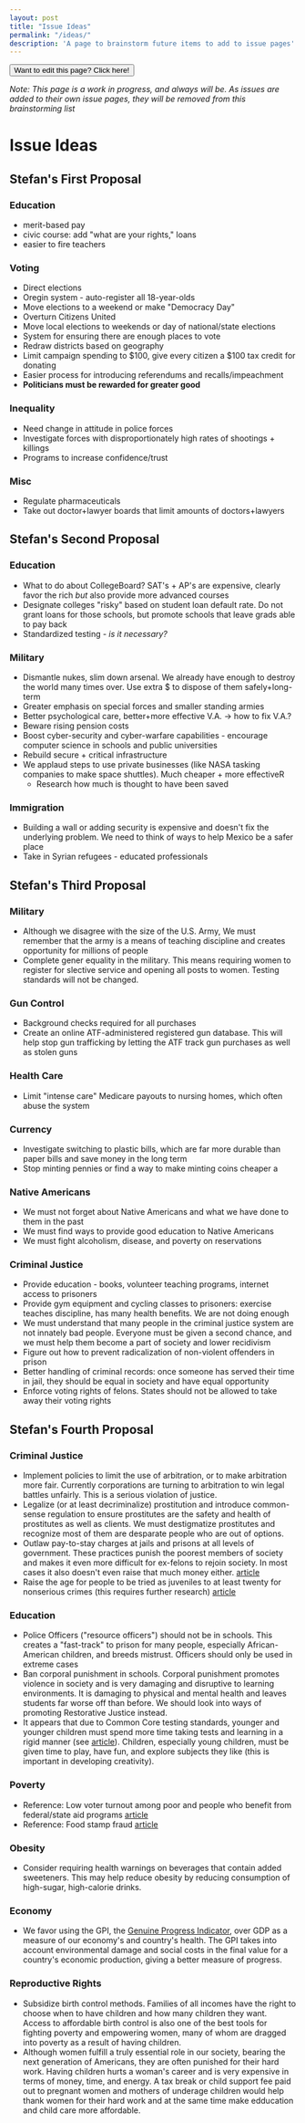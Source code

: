```yaml
---
layout: post
title: "Issue Ideas"
permalink: "/ideas/"
description: 'A page to brainstorm future items to add to issue pages'
---
```


<a href="https://github.com/UnsolvedCypher/improving-america/blob/gh-pages/ideas.md">
<button class="issues-button">Want to edit this page? Click here!</button>
</a>

*Note: This page is a work in progress, and always will be. As issues are added to their own issue pages, they will be removed from this brainstorming list*

Issue Ideas
===========

Stefan's First Proposal
-----------------------

### Education
- merit-based pay
- civic course: add "what are your rights," loans
- easier to fire teachers

### Voting
- Direct elections
- Oregin system - auto-register all 18-year-olds
- Move elections to a weekend or make "Democracy Day"
- Overturn Citizens United
- Move local elections to weekends or day of national/state elections
- System for ensuring there are enough places to vote
- Redraw districts based on geography
- Limit campaign spending to $100, give every citizen a $100 tax credit for donating
- Easier process for introducing referendums and recalls/impeachment
- **Politicians must be rewarded for greater good**

### Inequality
- Need change in attitude in police forces
- Investigate forces with disproportionately high rates of shootings + killings
- Programs to increase confidence/trust

### Misc
- Regulate pharmaceuticals
- Take out doctor+lawyer boards that limit amounts of doctors+lawyers

Stefan's Second Proposal
------------------------

### Education
- What to do about CollegeBoard? SAT's + AP's are expensive, clearly favor the rich *but* also provide more advanced courses
- Designate colleges "risky" based on student loan default rate. Do not grant loans for those schools, but promote schools that leave grads able to pay back
- Standardized testing - *is it necessary?*

### Military
- Dismantle nukes, slim down arsenal. We already have enough to destroy the world many times over. Use extra $ to dispose of them safely+long-term
- Greater emphasis on special forces and smaller standing armies
- Better psychological care, better+more effective V.A. → how to fix V.A.?
- Beware rising pension costs
- Boost cyber-security and cyber-warfare capabilities - encourage computer science in schools and public universities
- Rebuild secure + critical infrastructure
- We applaud steps to use private businesses (like NASA tasking companies to make space shuttles). Much cheaper + more effectiveR
    - Research how much is thought to have been saved

### Immigration
- Building a wall or adding security is expensive and doesn't fix the underlying problem. We need to think of ways to help Mexico be a safer place
- Take in Syrian refugees - educated professionals

Stefan's Third Proposal
-----------------------

### Military
- Although we disagree with the size of the U.S. Army, We must remember that the army is a means of teaching discipline and creates opportunity for millions of people
- Complete gener equality in the military. This means requiring women to register for slective service and opening all posts to women. Testing standards will not be changed.

### Gun Control
- Background checks required for all purchases
- Create an online ATF-administered registered gun database. This will help stop gun trafficking by letting the ATF track gun purchases as well as stolen guns

### Health Care
- Limit "intense care" Medicare payouts to nursing homes, which often abuse the system

### Currency
- Investigate switching to plastic bills, which are far more durable than paper bills and save money in the long term
- Stop minting pennies or find a way to make minting coins cheaper
a
### Native Americans
- We must not forget about Native Americans and what we have done to them in the past
- We must find ways to provide good education to Native Americans
- We must fight alcoholism, disease, and poverty on reservations

### Criminal Justice
- Provide education - books, volunteer teaching programs, internet access to prisoners
- Provide gym equipment and cycling classes to prisoners: exercise teaches discipline, has many health benefits. We are not doing enough
- We must understand that many people in the criminal justice system are not innately bad people. Everyone must be given a second chance, and we must help them become a part of society and lower recidivism
- Figure out how to prevent radicalization of non-violent offenders in prison
- Better handling of criminal records: once someone has served their time in jail, they should be equal in society and have equal opportunity
- Enforce voting rights of felons. States should not be allowed to take away their voting rights

Stefan's Fourth Proposal
------------------------

### Criminal Justice
- Implement policies to limit the use of arbitration, or to make arbitration more fair. Currently corporations are turning to arbitration to win legal battles unfairly. This is a serious violation of justice.
- Legalize (or at least decriminalize) prostitution and introduce common-sense regulation to ensure prostitutes are the safety and health of prostitutes as well as clients. We must destigmatize prostitutes and recognize most of them are desparate people who are out of options.
- Outlaw pay-to-stay charges at jails and prisons at all levels of government. These practices punish the poorest members of society and makes it even more difficult for ex-felons to rejoin society. In most cases it also doesn't even raise that much money either. [article](http://www.bbc.com/news/magazine-34705968)
- Raise the age for people to be tried as juveniles to at least twenty for nonserious crimes (this requires further research) [article](http://ctmirror.org/2015/11/06/malloy-raise-the-age-for-juvenile-justice-system-to-20/)

### Education
- Police Officers ("resource officers") should not be in schools. This creates a "fast-track" to prison for many people, especially African-American children, and breeds mistrust. Officers should only be used in extreme cases
- Ban corporal punishment in schools. Corporal punishment promotes violence in society and is very damaging and disruptive to learning environments. It is damaging to physical and mental health and leaves students far worse off than before. We should look into ways of promoting Restorative Justice instead.
- It appears that due to Common Core testing standards, younger and younger children must spend more time taking tests and learning in a rigid manner (see [article](http://www.npr.org/sections/ed/2016/01/08/462279629/why-kindergarten-is-the-new-first-grade)). Children, especially young children, must be given time to play, have fun, and explore subjects they like (this is important in developing creativity). 

### Poverty
- Reference: Low voter turnout among poor and people who benefit from federal/state aid programs [article](http://www.nytimes.com/2015/11/22/opinion/sunday/who-turned-my-blue-state-red.html?smid=fb-nytimes&smtyp=cur&_r=0)
- Reference: Food stamp fraud [article](http://www.nytimes.com/2013/12/19/us/food-stamp-fraud-in-the-underground-economy.html)

### Obesity
- Consider requiring health warnings on beverages that contain added sweeteners. This may help reduce obesity by reducing consumption of high-sugar, high-calorie drinks.

### Economy
- We favor using the GPI, the [Genuine Progress Indicator](https://en.wikipedia.org/wiki/Genuine_progress_indicator), over GDP as a measure of our economy's and country's health. The GPI takes into account environmental damage and social costs in the final value for a country's economic production, giving a better measure of progress.

### Reproductive Rights
- Subsidize birth control methods. Families of all incomes have the right to choose when to have children and how many children they want. Access to affordable birth control is also one of the best tools for fighting poverty and empowering women, many of whom are dragged into poverty as a result of having children.
- Although women fulfill a truly essential role in our society, bearing the next generation of Americans, they are often punished for their hard work. Having children hurts a woman's career and is very expensive in terms of money, time, and energy. A tax break or child support fee paid out to pregnant women and mothers of underage children would help thank women for their hard work and at the same time make edducation and child care more affordable.
